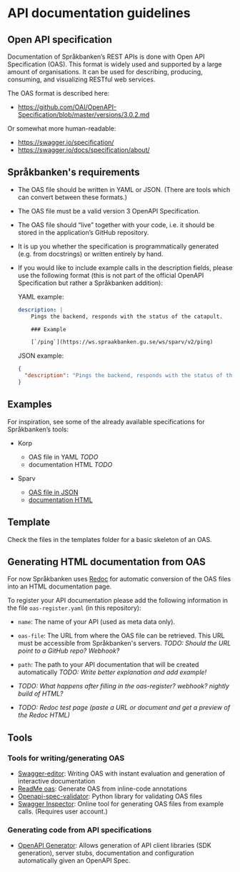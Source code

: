 # API documentation guidelines

## Open API specification

Documentation of Språkbanken’s REST APIs is done with Open API Specification (OAS). This format is widely used and supported by a large amount of organisations. It can be used for describing, producing, consuming, and visualizing RESTful web services.

The OAS format is described here:
* https://github.com/OAI/OpenAPI-Specification/blob/master/versions/3.0.2.md

Or somewhat more human-readable:
* https://swagger.io/specification/
* https://swagger.io/docs/specification/about/

## Språkbanken's requirements

* The OAS file should be written in YAML or JSON. (There are tools which can convert between these formats.)
* The OAS file must be a valid version 3 OpenAPI Specification.
* The OAS file should “live” together with your code, i.e. it should be stored in the application’s GitHub repository.
* It is up you whether the specification is programmatically generated (e.g. from docstrings) or written entirely by hand.
* If you would like to include example calls in the description fields, please use the following format (this is not part of the official OpenAPI Specification but rather a Språkbanken addition):

    YAML example:
    ```YAML
    description: |
        Pings the backend, responds with the status of the catapult.

        ### Example

        [`/ping`](https://ws.spraakbanken.gu.se/ws/sparv/v2/ping)
    ```

    JSON example:
    ```JSON
    {
      "description": "Pings the backend, responds with the status of the catapult.\n\n### Example\n\n[`/ping`](https://ws.spraakbanken.gu.se/ws/sparv/v2/ping)\n"
    }

    ```

## Examples

For inspiration, see some of the already available specifications for Språkbanken’s tools:

* Korp
    * OAS file in YAML *TODO*
    * documentation HTML *TODO*

* Sparv
    * [OAS file in JSON](https://raw.githubusercontent.com/spraakbanken/sparv-backend/oas-adapt/app/static/sparv_api_spec.json)
    * [documentation HTML](http://demo.spraakdata.gu.se/apidoc/sparv/)

## Template

Check the files in the templates folder for a basic skeleton of an OAS.

## Generating HTML documentation from OAS

For now Språkbanken uses [Redoc](https://github.com/Rebilly/ReDoc) for automatic conversion of the OAS files into an HTML documentation page.

To register your API documentation please add the following information in the file `oas-register.yaml` (in this repository):
  * `name`: The name of your API (used as meta data only).
  * `oas-file`: The URL from where the OAS file can be retrieved. This URL must be     accessible from Språkbanken's servers. *TODO: Should the URL point to a GitHub repo? Webhook?*
  * `path`: The path to your API documentation that will be created automatically *TODO: Write better explanation and add example!*

* *TODO: What happens after filling in the oas-register? webhook? nightly build of HTML?*
* *TODO: Redoc test page (paste a URL or document and get a preview of the Redoc HTML)*

## Tools

### Tools for writing/generating OAS

* [Swagger-editor](http://editor.swagger.io): Writing OAS with instant evaluation and generation of interactive documentation
* [ReadMe oas](https://openap.is/): Generate OAS from inline-code annotations
* [Openapi-spec-validator](https://github.com/p1c2u/openapi-spec-validator): Python library for validating OAS files
* [Swagger Inspector](https://swagger.io/tools/swagger-inspector/): Online tool for generating OAS files from example calls. (Requires user account.)

### Generating code from API specifications

* [OpenAPI Generator](https://openapi-generator.tech/): Allows generation of API client libraries (SDK generation), server stubs, documentation and configuration automatically given an OpenAPI Spec.
